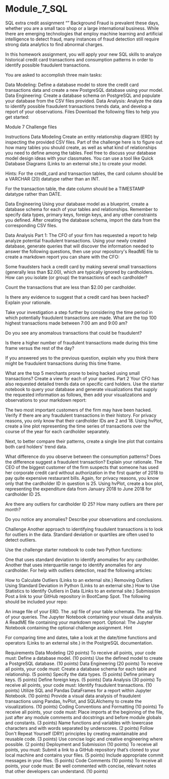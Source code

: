 # Module_7_SQL
SQL extra credit assignment
“”
Background
Fraud is prevalent these days, whether you are a small taco shop or a large international business. While there are emerging technologies that employ machine learning and artificial intelligence to detect fraud, many instances of fraud detection still require strong data analytics to find abnormal charges.

In this homework assignment, you will apply your new SQL skills to analyze historical credit card transactions and consumption patterns in order to identify possible fraudulent transactions.

You are asked to accomplish three main tasks:

 Data Modeling: Define a database model to store the credit card transactions data and create a new PostgreSQL database using your model.
 Data Engineering: Create a database schema on PostgreSQL and populate your database from the CSV files provided.
 Data Analysis: Analyze the data to identify possible fraudulent transactions trends data, and develop a report of your observations.
Files
Download the following files to help you get started:

Module 7 Challenge files

Instructions
Data Modeling
Create an entity relationship diagram (ERD) by inspecting the provided CSV files. Part of the challenge here is to figure out how many tables you should create, as well as what kind of relationships you need to define among the tables. Feel free to discuss your database model design ideas with your classmates. You can use a tool like Quick Database Diagrams (Links to an external site.) to create your model.

   Hints:
For the credit_card and transaction tables, the card column should be a VARCHAR (20) datatype rather than an INT.

For the transaction table, the date column should be a TIMESTAMP datatype rather than DATE.

Data Engineering
Using your database model as a blueprint, create a database schema for each of your tables and relationships. Remember to specify data types, primary keys, foreign keys, and any other constraints you defined. After creating the database schema, import the data from the corresponding CSV files.

Data Analysis
Part 1:
The CFO of your firm has requested a report to help analyze potential fraudulent transactions. Using your newly created database, generate queries that will discover the information needed to answer the following questions, then use your repository's ReadME file to create a markdown report you can share with the CFO:

Some fraudsters hack a credit card by making several small transactions (generally less than $2.00), which are typically ignored by cardholders.
How can you isolate (or group) the transactions of each cardholder?

Count the transactions that are less than $2.00 per cardholder.

Is there any evidence to suggest that a credit card has been hacked? Explain your rationale.

Take your investigation a step further by considering the time period in which potentially fraudulent transactions are made.
What are the top 100 highest transactions made between 7:00 am and 9:00 am?

Do you see any anomalous transactions that could be fraudulent?

Is there a higher number of fraudulent transactions made during this time frame versus the rest of the day?

If you answered yes to the previous question, explain why you think there might be fraudulent transactions during this time frame.

What are the top 5 merchants prone to being hacked using small transactions?
Create a view for each of your queries.
Part 2
Your CFO has also requested detailed trends data on specific card holders. Use the starter notebook to query your database and generate visualizations that supply the requested information as follows, then add your visualizations and observations to your markdown report:

The two most important customers of the firm may have been hacked. Verify if there are any fraudulent transactions in their history. For privacy reasons, you only know that their cardholder IDs are 2 and 18.
Using hvPlot, create a line plot representing the time series of transactions over the course of the year for each cardholder separately.

Next, to better compare their patterns, create a single line plot that contains both card holders' trend data.

What difference do you observe between the consumption patterns? Does the difference suggest a fraudulent transaction? Explain your rationale.
The CEO of the biggest customer of the firm suspects that someone has used her corporate credit card without authorization in the first quarter of 2018 to pay quite expensive restaurant bills. Again, for privacy reasons, you know only that the cardholder ID in question is 25.
Using hvPlot, create a box plot, representing the expenditure data from January 2018 to June 2018 for cardholder ID 25.

Are there any outliers for cardholder ID 25? How many outliers are there per month?

Do you notice any anomalies? Describe your observations and conclusions.

Challenge
Another approach to identifying fraudulent transactions is to look for outliers in the data. Standard deviation or quartiles are often used to detect outliers.

Use the challenge starter notebook to code two Python functions:

One that uses standard deviation to identify anomalies for any cardholder.
Another that uses interquartile range to identify anomalies for any cardholder.
For help with outliers detection, read the following articles:

How to Calculate Outliers (Links to an external site.)
Removing Outliers Using Standard Deviation in Python (Links to an external site.)
How to Use Statistics to Identify Outliers in Data (Links to an external site.)
Submission
Post a link to your GitHub repository in BootCamp Spot. The following should be included your repo:

An image file of your ERD.
The .sql file of your table schemata.
The .sql file of your queries.
The Jupyter Notebook containing your visual data analysis.
A ReadME file containing your markdown report.
Optional: The Jupyter Notebook containing the optional challenge assignment.
Hint

For comparing time and dates, take a look at the date/time functions and operators (Links to an external site.) in the PostgreSQL documentation.

Requirements
Data Modeling (20 points)
   To receive all points, your code must:
Define a database model. (10 points)
Use the defined model to create a PostgreSQL database. (10 points)
Data Engineering (20 points)
   To receive all points, your code must:
Create a database schema for each table and relationship. (5 points)
Specify the data types. (5 points)
Define primary keys. (5 points)
Define foreign keys. (5 points)
Data Analysis (30 points)
   To receive all points, your code must:
Identify fraudulent transactions. (10 points)
Utilize SQL and Pandas DataFrames for a report within Jupyter Notebook. (10 points)
Provide a visual data analysis of fraudulent transactions using Pandas, hvPlot, and SQLAlchemy to create the visualizations. (10 points)
Coding Conventions and Formatting (10 points)
    To receive all points, your code must:
Place imports at the beginning of the file, just after any module comments and docstrings and before module globals and constants. (3 points)
Name functions and variables with lowercase characters and with words separated by underscores. (2 points)
Follow Don't Repeat Yourself (DRY) principles by creating maintainable and reusable code. (3 points)
Use concise logic and creative engineering where possible. (2 points)
Deployment and Submission (10 points)
   To receive all points, you must:
Submit a link to a GitHub repository that’s cloned to your local machine and contains your files. (5 points)
Include appropriate commit messages in your files. (5 points)
Code Comments (10 points)
   To receive all points, your code must:
Be well commented with concise, relevant notes that other developers can understand. (10 points)
